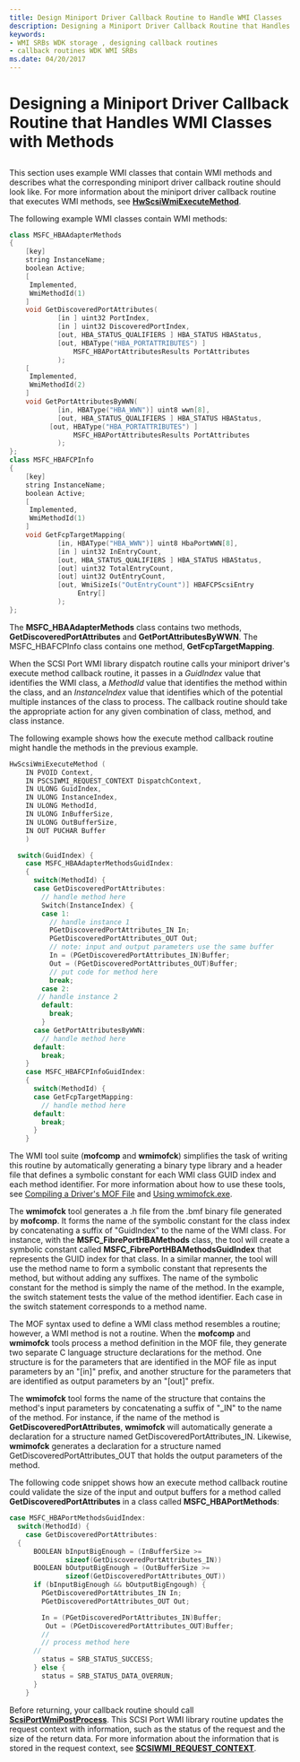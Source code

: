```yaml
---
title: Design Miniport Driver Callback Routine to Handle WMI Classes
description: Designing a Miniport Driver Callback Routine that Handles WMI Classes with Methods
keywords:
- WMI SRBs WDK storage , designing callback routines
- callback routines WDK WMI SRBs
ms.date: 04/20/2017
---
```


# Designing a Miniport Driver Callback Routine that Handles WMI Classes with Methods


## <span id="ddk_designing_a_miniport_driver_callback_routine_that_handles_wmi_clas"></span><span id="DDK_DESIGNING_A_MINIPORT_DRIVER_CALLBACK_ROUTINE_THAT_HANDLES_WMI_CLAS"></span>


This section uses example WMI classes that contain WMI methods and describes what the corresponding miniport driver callback routine should look like. For more information about the miniport driver callback routine that executes WMI methods, see [**HwScsiWmiExecuteMethod**](/windows-hardware/drivers/ddi/scsiwmi/nc-scsiwmi-pscsiwmi_execute_method).

The following example WMI classes contain WMI methods:

```cpp
class MSFC_HBAAdapterMethods
{
    [key] 
    string InstanceName;
    boolean Active;
    [
     Implemented,
     WmiMethodId(1)
    ]
    void GetDiscoveredPortAttributes(
            [in ] uint32 PortIndex,
            [in ] uint32 DiscoveredPortIndex,
            [out, HBA_STATUS_QUALIFIERS ] HBA_STATUS HBAStatus,
            [out, HBAType("HBA_PORTATTRIBUTES") ] 
                MSFC_HBAPortAttributesResults PortAttributes
            );
    [
     Implemented,
     WmiMethodId(2)
    ]
    void GetPortAttributesByWWN(
            [in, HBAType("HBA_WWN")] uint8 wwn[8],
            [out, HBA_STATUS_QUALIFIERS ] HBA_STATUS HBAStatus,
          [out, HBAType("HBA_PORTATTRIBUTES") ] 
                MSFC_HBAPortAttributesResults PortAttributes
            );
};
class MSFC_HBAFCPInfo
{
    [key] 
    string InstanceName;
    boolean Active;
    [
     Implemented,
     WmiMethodId(1)
    ]
    void GetFcpTargetMapping(
            [in, HBAType("HBA_WWN")] uint8 HbaPortWWN[8],
            [in ] uint32 InEntryCount,
            [out, HBA_STATUS_QUALIFIERS ] HBA_STATUS HBAStatus,
            [out] uint32 TotalEntryCount,
            [out] uint32 OutEntryCount,
            [out, WmiSizeIs("OutEntryCount")] HBAFCPScsiEntry  
                 Entry[]
            );
};
```

The **MSFC\_HBAAdapterMethods** class contains two methods, **GetDiscoveredPortAttributes** and **GetPortAttributesByWWN**. The MSFC\_HBAFCPInfo class contains one method, **GetFcpTargetMapping**.

When the SCSI Port WMI library dispatch routine calls your miniport driver's execute method callback routine, it passes in a *GuidIndex* value that identifies the WMI class, a *MethodId* value that identifies the method within the class, and an *InstanceIndex* value that identifies which of the potential multiple instances of the class to process. The callback routine should take the appropriate action for any given combination of class, method, and class instance.

The following example shows how the execute method callback routine might handle the methods in the previous example.

```cpp
HwScsiWmiExecuteMethod (
    IN PVOID Context,
    IN PSCSIWMI_REQUEST_CONTEXT DispatchContext,
    IN ULONG GuidIndex,
    IN ULONG InstanceIndex,
    IN ULONG MethodId,
    IN ULONG InBufferSize,
    IN ULONG OutBufferSize,
    IN OUT PUCHAR Buffer
    )

  switch(GuidIndex) { 
    case MSFC_HBAAdapterMethodsGuidIndex:
    {
      switch(MethodId) {
      case GetDiscoveredPortAttributes:
        // handle method here 
        Switch(InstanceIndex) {
        case 1:
          // handle instance 1
          PGetDiscoveredPortAttributes_IN In;
          PGetDiscoveredPortAttributes_OUT Out;
          // note: input and output parameters use the same buffer
          In = (PGetDiscoveredPortAttributes_IN)Buffer;
          Out = (PGetDiscoveredPortAttributes_OUT)Buffer;
          // put code for method here
          break;
        case 2:
       // handle instance 2
        default:
          break;
        }
      case GetPortAttributesByWWN:
        // handle method here 
      default:
        break;
    }
    case MSFC_HBAFCPInfoGuidIndex:
    {
      switch(MethodId) {
      case GetFcpTargetMapping:
        // handle method here 
      default:
        break;
      }
    }
```

The WMI tool suite (**mofcomp** and **wmimofck**) simplifies the task of writing this routine by automatically generating a binary type library and a header file that defines a symbolic constant for each WMI class GUID index and each method identifier. For more information about how to use these tools, see [Compiling a Driver's MOF File](../kernel/compiling-a-driver-s-mof-file.md) and [Using wmimofck.exe](../kernel/using-wmimofck-exe.md).

The **wmimofck** tool generates a .h file from the .bmf binary file generated by **mofcomp**. It forms the name of the symbolic constant for the class index by concatenating a suffix of "GuidIndex" to the name of the WMI class. For instance, with the **MSFC\_FibrePortHBAMethods** class, the tool will create a symbolic constant called **MSFC\_FibrePortHBAMethodsGuidIndex** that represents the GUID index for that class. In a similar manner, the tool will use the method name to form a symbolic constant that represents the method, but without adding any suffixes. The name of the symbolic constant for the method is simply the name of the method. In the example, the switch statement tests the value of the method identifier. Each case in the switch statement corresponds to a method name.

The MOF syntax used to define a WMI class method resembles a routine; however, a WMI method is not a routine. When the **mofcomp** and **wmimofck** tools process a method definition in the MOF file, they generate two separate C language structure declarations for the method. One structure is for the parameters that are identified in the MOF file as input parameters by an "\[in\]" prefix, and another structure for the parameters that are identified as output parameters by an "\[out\]" prefix.

The **wmimofck** tool forms the name of the structure that contains the method's input parameters by concatenating a suffix of "\_IN" to the name of the method. For instance, if the name of the method is **GetDiscoveredPortAttributes**, **wmimofck** will automatically generate a declaration for a structure named GetDiscoveredPortAttributes\_IN. Likewise, **wmimofck** generates a declaration for a structure named GetDiscoveredPortAttributes\_OUT that holds the output parameters of the method.

The following code snippet shows how an execute method callback routine could validate the size of the input and output buffers for a method called **GetDiscoveredPortAttributes** in a class called **MSFC\_HBAPortMethods**:

```cpp
case MSFC_HBAPortMethodsGuidIndex:
  switch(MethodId) {
    case GetDiscoveredPortAttributes:
  {
      BOOLEAN bInputBigEnough = (InBufferSize >= 
              sizeof(GetDiscoveredPortAttributes_IN))
      BOOLEAN bOutputBigEnough = (OutBufferSize >= 
              sizeof(GetDiscoveredPortAttributes_OUT))
      if (bInputBigEnough && bOutputBigEngough) {
        PGetDiscoveredPortAttributes_IN In;
        PGetDiscoveredPortAttributes_OUT Out;

        In = (PGetDiscoveredPortAttributes_IN)Buffer;
         Out = (PGetDiscoveredPortAttributes_OUT)Buffer;
        // 
        // process method here
      //
        status = SRB_STATUS_SUCCESS;
      } else {
        status = SRB_STATUS_DATA_OVERRUN;
      }
    }
```

Before returning, your callback routine should call [**ScsiPortWmiPostProcess**](/windows-hardware/drivers/ddi/scsiwmi/nf-scsiwmi-scsiportwmipostprocess). This SCSI Port WMI library routine updates the request context with information, such as the status of the request and the size of the return data. For more information about the information that is stored in the request context, see [**SCSIWMI\_REQUEST\_CONTEXT**](/windows-hardware/drivers/ddi/scsiwmi/ns-scsiwmi-scsiwmi_request_context).

 

